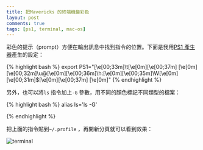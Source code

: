 ```yaml
---
title: 把Mavericks 的終端機變彩色
layout: post
comments: true
tags: [ps1, terminal, mac-os]
---
```


彩色的提示（prompt）方便在輸出訊息中找到指令的位置。下面是我用[PS1 產生器][1]產生的設定：

{% highlight bash %}
export PS1="\[\e[00;33m\]\t\[\e[0m\]\[\e[00;37m\] \[\e[0m\]\[\e[00;32m\]\u@\[\e[0m\]\[\e[00;36m\]\h:\[\e[0m\]\[\e[00;35m\]\W\[\e[0m\]\[\e[00;31m\]\$\[\e[0m\]\[\e[00;37m\] \[\e[0m\]"
{% endhighlight %}

另外，也可以將`ls` 指令加上`-G` 參數，用不同的顏色標記不同類型的檔案：

{% highlight bash %}
alias ls='ls -G'

{% endhighlight %}

把上面的指令貼到`~/.profile` ，再開新分頁就可以看到效果：

![terminal](https://dl.dropboxusercontent.com/u/31448207/imgs/Screen%20Shot%202013-11-07%20at%2010.47.06%20PM.png)


[1]: http://bashrcgenerator.com 

